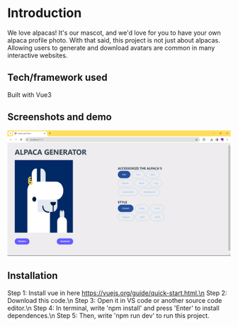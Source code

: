 # Introduction
We love alpacas! It's our mascot, and we'd love for you to have your own alpaca profile photo. With that said, this project is not just about alpacas. Allowing users to generate and download avatars are common in many interactive websites.
## Tech/framework used
Built with Vue3

## Screenshots and demo
![alt text](image.png)

## Installation
Step 1: Install vue in here https://vuejs.org/guide/quick-start.html.\n
Step 2: Download this code.\n
Step 3: Open it in VS code or another source code editor.\n
Step 4: In terminal, write 'npm install' and press 'Enter' to install dependences.\n
Step 5: Then, write 'npm run dev' to run this project.

